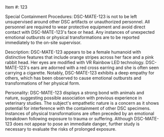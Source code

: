Item #: 123

Special Containment Procedures:
DSC-MATE-123 is not to be left unsupervised around other DSC artifacts or unauthorized personnel. All personnel are required to wear protective equipment and avoid direct contact with DSC-MATE-123's face or head. Any instances of unexpected emotional outbursts or physical transformations are to be reported immediately to the on-site supervisor.

Description:
DSC-MATE-123 appears to be a female humanoid with distinctive features that include orange stripes across her face and a pink rabbit head. Her eyes are modified with VR Rainbow LED technology. DSC-MATE-123's ears are adorned with a red cross earring and she is often seen carrying a cigarette. Notably, DSC-MATE-123 exhibits a deep empathy for others, which has been observed to cause emotional outbursts and transformations of her physical form. 

Personality:
DSC-MATE-123 displays a strong bond with animals and nature, suggesting possible association with previous experience in veterinary studies. The subject's empathetic nature is a concern as it shows potential for interference with the containment of other DSC specimens. Instances of physical transformations are often preceded by an emotional breakdown following exposure to trauma or suffering. Although DSC-MATE-123 does not appear to pose an immediate danger, further study is necessary to evaluate the risks of prolonged exposure.